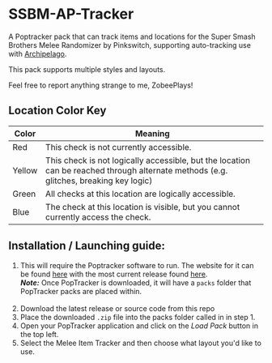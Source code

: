 # SSBM-AP-Tracker
A Poptracker pack that can track items and locations for the Super Smash Brothers Melee Randomizer by Pinkswitch, supporting auto-tracking use with [Archipelago](https://archipelago.gg/).

This pack supports multiple styles and layouts.

Feel free to report anything strange to me, ZobeePlays!

## Location Color Key

| Color  | Meaning                                                                                                                               |
|--------|---------------------------------------------------------------------------------------------------------------------------------------|
| Red    | This check is not currently accessible.                                                                                               |
| Yellow | This check is not logically accessible, but the location can be reached through alternate methods (e.g. glitches, breaking key logic) |
| Green  | All checks at this location are logically accessible.                                                                                 |
| Blue   | The check at this location is visible, but you cannot currently access the check.                                                     |

## Installation / Launching guide:
1. This will require the Poptracker software to run. The website for it can be found  [here](https://poptracker.github.io/) with the most current release found [here](https://github.com/black-sliver/PopTracker/releases). <br>
***Note:*** Once PopTracker is downloaded, it will have a `packs` folder that PopTracker packs are placed within. <br> <br>
2. Download the latest release or source code from this repo
3. Place the downloaded `.zip` file into the packs folder called in in step 1.
4. Open your PopTracker application and click on the *Load Pack* button in the top left.
5. Select the Melee Item Tracker and then choose what layout you'd like to use.
